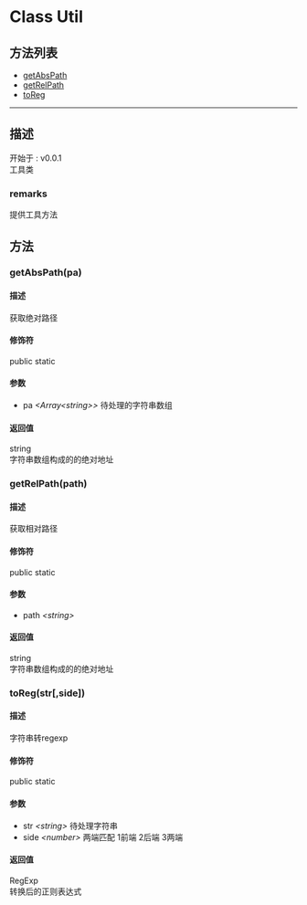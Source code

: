 # Class Util
## 方法列表
+ [getAbsPath](#METHOD_getAbsPath)
+ [getRelPath](#METHOD_getRelPath)
+ [toReg](#METHOD_toReg)
  
---
## 描述
<font class="since">开始于 : v0.0.1</font>  
工具类  
### remarks
提供工具方法  
## 方法
### <a id="METHOD_getAbsPath">getAbsPath(pa)</a>
#### 描述
获取绝对路径  
#### 修饰符
<font class="modifier">public  static</font>  
#### 参数
+ pa *&lt;<font class='datatype'>Array&lt;string&gt;</font>&gt;*    待处理的字符串数组
  
#### 返回值
<font class='datatype'>string</font>  
字符串数组构成的的绝对地址  
### <a id="METHOD_getRelPath">getRelPath(path)</a>
#### 描述
获取相对路径  
#### 修饰符
<font class="modifier">public  static</font>  
#### 参数
+ path *&lt;<font class='datatype'>string</font>&gt;* 
  
#### 返回值
<font class='datatype'>string</font>  
字符串数组构成的的绝对地址  
### <a id="METHOD_toReg">toReg(str[,side])</a>
#### 描述
字符串转regexp  
#### 修饰符
<font class="modifier">public  static</font>  
#### 参数
+ str *&lt;<font class='datatype'>string</font>&gt;*       待处理字符串
+ side *&lt;<font class='datatype'>number</font>&gt;*      两端匹配 1前端 2后端 3两端
  
#### 返回值
<font class='datatype'>RegExp</font>  
转换后的正则表达式  
